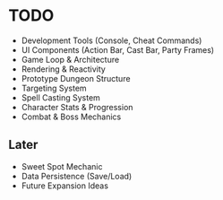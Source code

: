 # TODO

- Development Tools (Console, Cheat Commands)
- UI Components (Action Bar, Cast Bar, Party Frames)
- Game Loop & Architecture
- Rendering & Reactivity
- Prototype Dungeon Structure
- Targeting System
- Spell Casting System
- Character Stats & Progression
- Combat & Boss Mechanics

## Later

- Sweet Spot Mechanic
- Data Persistence (Save/Load)
- Future Expansion Ideas
